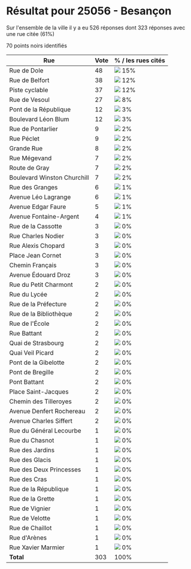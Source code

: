 # Résultat pour 25056 - Besançon

Sur l'ensemble de la ville il y a eu 526 réponses dont 323 réponses avec une rue citée (61%)

70 points noirs identifiés

| Rue | Vote | % / les rues cités|
|-----|------|-------------------|
| Rue de Dole | 48 | <img src="../../img/bar_15.gif" />&nbsp;15%|
| Rue de Belfort | 38 | <img src="../../img/bar_12.gif" />&nbsp;12%|
| Piste cyclable | 37 | <img src="../../img/bar_12.gif" />&nbsp;12%|
| Rue de Vesoul | 27 | <img src="../../img/bar_8.gif" />&nbsp;8%|
| Pont de la République | 12 | <img src="../../img/bar_3.gif" />&nbsp;3%|
| Boulevard Léon Blum | 12 | <img src="../../img/bar_3.gif" />&nbsp;3%|
| Rue de Pontarlier | 9 | <img src="../../img/bar_2.gif" />&nbsp;2%|
| Rue Péclet | 9 | <img src="../../img/bar_2.gif" />&nbsp;2%|
| Grande Rue | 8 | <img src="../../img/bar_2.gif" />&nbsp;2%|
| Rue Mégevand | 7 | <img src="../../img/bar_2.gif" />&nbsp;2%|
| Route de Gray | 7 | <img src="../../img/bar_2.gif" />&nbsp;2%|
| Boulevard Winston Churchill | 7 | <img src="../../img/bar_2.gif" />&nbsp;2%|
| Rue des Granges | 6 | <img src="../../img/bar_1.gif" />&nbsp;1%|
| Avenue Léo Lagrange | 6 | <img src="../../img/bar_1.gif" />&nbsp;1%|
| Avenue Edgar Faure | 5 | <img src="../../img/bar_1.gif" />&nbsp;1%|
| Avenue Fontaine-Argent | 4 | <img src="../../img/bar_1.gif" />&nbsp;1%|
| Rue de la Cassotte | 3 | <img src="../../img/bar_0.gif" />&nbsp;0%|
| Rue Charles Nodier | 3 | <img src="../../img/bar_0.gif" />&nbsp;0%|
| Rue Alexis Chopard | 3 | <img src="../../img/bar_0.gif" />&nbsp;0%|
| Place Jean Cornet | 3 | <img src="../../img/bar_0.gif" />&nbsp;0%|
| Chemin Français | 3 | <img src="../../img/bar_0.gif" />&nbsp;0%|
| Avenue Édouard Droz | 3 | <img src="../../img/bar_0.gif" />&nbsp;0%|
| Rue du Petit Charmont | 2 | <img src="../../img/bar_0.gif" />&nbsp;0%|
| Rue du Lycée | 2 | <img src="../../img/bar_0.gif" />&nbsp;0%|
| Rue de la Préfecture | 2 | <img src="../../img/bar_0.gif" />&nbsp;0%|
| Rue de la Bibliothèque | 2 | <img src="../../img/bar_0.gif" />&nbsp;0%|
| Rue de l'École | 2 | <img src="../../img/bar_0.gif" />&nbsp;0%|
| Rue Battant | 2 | <img src="../../img/bar_0.gif" />&nbsp;0%|
| Quai de Strasbourg | 2 | <img src="../../img/bar_0.gif" />&nbsp;0%|
| Quai Veil Picard | 2 | <img src="../../img/bar_0.gif" />&nbsp;0%|
| Pont de la Gibelotte | 2 | <img src="../../img/bar_0.gif" />&nbsp;0%|
| Pont de Bregille | 2 | <img src="../../img/bar_0.gif" />&nbsp;0%|
| Pont Battant | 2 | <img src="../../img/bar_0.gif" />&nbsp;0%|
| Place Saint-Jacques | 2 | <img src="../../img/bar_0.gif" />&nbsp;0%|
| Chemin des Tilleroyes | 2 | <img src="../../img/bar_0.gif" />&nbsp;0%|
| Avenue Denfert Rochereau | 2 | <img src="../../img/bar_0.gif" />&nbsp;0%|
| Avenue Charles Siffert | 2 | <img src="../../img/bar_0.gif" />&nbsp;0%|
| Rue du Général Lecourbe | 1 | <img src="../../img/bar_0.gif" />&nbsp;0%|
| Rue du Chasnot | 1 | <img src="../../img/bar_0.gif" />&nbsp;0%|
| Rue des Jardins | 1 | <img src="../../img/bar_0.gif" />&nbsp;0%|
| Rue des Glacis | 1 | <img src="../../img/bar_0.gif" />&nbsp;0%|
| Rue des Deux Princesses | 1 | <img src="../../img/bar_0.gif" />&nbsp;0%|
| Rue des Cras | 1 | <img src="../../img/bar_0.gif" />&nbsp;0%|
| Rue de la République | 1 | <img src="../../img/bar_0.gif" />&nbsp;0%|
| Rue de la Grette | 1 | <img src="../../img/bar_0.gif" />&nbsp;0%|
| Rue de Vignier | 1 | <img src="../../img/bar_0.gif" />&nbsp;0%|
| Rue de Velotte | 1 | <img src="../../img/bar_0.gif" />&nbsp;0%|
| Rue de Chaillot | 1 | <img src="../../img/bar_0.gif" />&nbsp;0%|
| Rue d'Arènes | 1 | <img src="../../img/bar_0.gif" />&nbsp;0%|
| Rue Xavier Marmier | 1 | <img src="../../img/bar_0.gif" />&nbsp;0%|
| **Total** | 303 | 100%|
